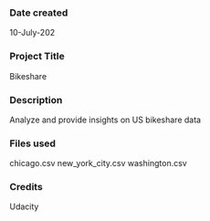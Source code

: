 ### Date created
10-July-202

### Project Title
Bikeshare

### Description
Analyze and provide insights on US bikeshare data

### Files used
chicago.csv
new_york_city.csv
washington.csv

### Credits
Udacity
